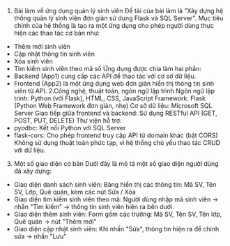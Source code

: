 1. Bài làm về ứng dụng quản lý sinh viên
Đề tài của bài làm là "Xây dựng hệ thống quản lý sinh viên đơn giản sử dụng Flask và SQL Server".
Mục tiêu chính của hệ thống là tạo ra một ứng dụng cho phép người dùng thực hiện các thao tác cơ bản như:
+ Thêm mới sinh viên
+ Cập nhật thông tin sinh viên
+ Xóa sinh viên
+ Tìm kiếm sinh viên theo mã số
Ứng dụng được chia làm hai phần:
+ Backend (App1) cung cấp các API để thao tác với cơ sở dữ liệu.
+ Frontend (App2) là một ứng dụng web đơn giản hiển thị thông tin sinh viên từ API.
2.Công nghệ, thuật toán, ngôn ngữ lập trình
Ngôn ngữ lập trình: Python (với Flask), HTML, CSS, JavaScript
Framework: Flask (Python Web Framework đơn giản, nhẹ)
Cơ sở dữ liệu: Microsoft SQL Server
Giao tiếp giữa frontend và backend: Sử dụng RESTful API (GET, POST, PUT, DELETE)
Thư viện hỗ trợ:
+ pyodbc: Kết nối Python với SQL Server
+ flask-cors: Cho phép frontend truy cập API từ domain khác (bật CORS)
Không sử dụng thuật toán phức tạp, vì hệ thống chủ yếu thao tác CRUD với dữ liệu.
3. Một số giao diện cơ bản
Dưới đây là mô tả một số giao diện người dùng đã xây dựng:
  + Giao diện danh sách sinh viên:
  Bảng hiển thị các thông tin: Mã SV, Tên SV, Lớp, Quê quán, kèm các nút Sửa / Xóa
  + Giao diện tìm kiếm sinh viên theo mã:
  Người dùng nhập mã sinh viên → nhấn "Tìm kiếm" → thông tin sinh viên hiện ra bên dưới.
  + Giao diện thêm sinh viên:
  Form gồm các trường: Mã SV, Tên SV, Tên lớp, Quê quán → nút "Thêm mới"
  + Giao diện cập nhật sinh viên:
  Khi nhấn "Sửa", thông tin hiện ra để chỉnh sửa → nhấn "Lưu"
